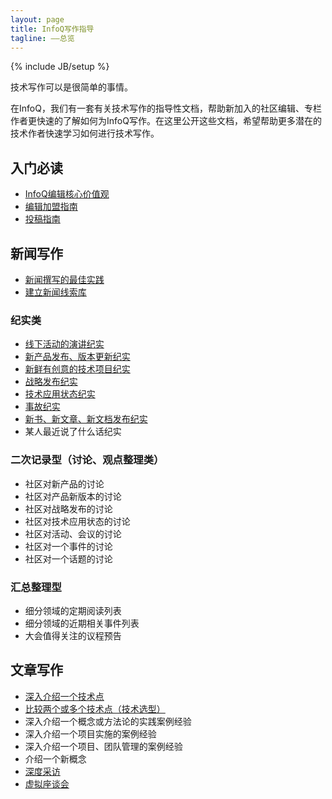 ```yaml
---
layout: page
title: InfoQ写作指导
tagline: ——总览
---
```

{% include JB/setup %}

技术写作可以是很简单的事情。

在InfoQ，我们有一套有关技术写作的指导性文档，帮助新加入的社区编辑、专栏作者更快速的了解如何为InfoQ写作。在这里公开这些文档，希望帮助更多潜在的技术作者快速学习如何进行技术写作。

## 入门必读

* [InfoQ编辑核心价值观](editor-core-value.html)
* [编辑加盟指南](editor-guidelines.html)
* [投稿指南](article-guidelines.html)

## 新闻写作

* [新闻撰写的最佳实践](news-best-practices.html)
* [建立新闻线索库](news-clues.html)

### 纪实类

* [线下活动的演讲纪实](news-event-takeaways.html)
* [新产品发布、版本更新纪实](news-new-product.html)
* [新鲜有创意的技术项目纪实](news-creative-projects.html)
* [战略发布纪实](news-strategy-announcement.html)
* [技术应用状态纪实](news-growth-summary.html)
* [事故纪实](news-failure.html)
* [新书、新文章、新文档发布纪实](news-new-book.html)
* 某人最近说了什么话纪实

### 二次记录型（讨论、观点整理类）

* 社区对新产品的讨论
* 社区对产品新版本的讨论
* 社区对战略发布的讨论
* 社区对技术应用状态的讨论
* 社区对活动、会议的讨论
* 社区对一个事件的讨论
* 社区对一个话题的讨论

### 汇总整理型

* 细分领域的定期阅读列表
* 细分领域的近期相关事件列表
* 大会值得关注的议程预告

## 文章写作

* [深入介绍一个技术点](art-feature-description.html)
* [比较两个或多个技术点（技术选型）](art-feature-comparison.html)
* 深入介绍一个概念或方法论的实践案例经验
* 深入介绍一个项目实施的案例经验
* 深入介绍一个项目、团队管理的案例经验
* 介绍一个新概念
* [深度采访](interview-howto.html)
* [虚拟座谈会](art-virtual-panel.html)